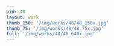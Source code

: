 ```yaml
---
pid: 48
layout: work
thumb_150: '/img/works/48/48_150x.jpg'
thumb_75: '/img/works/48/48_75x.jpg'
full: '/img/works/48/48_640x.jpg'
---
```


